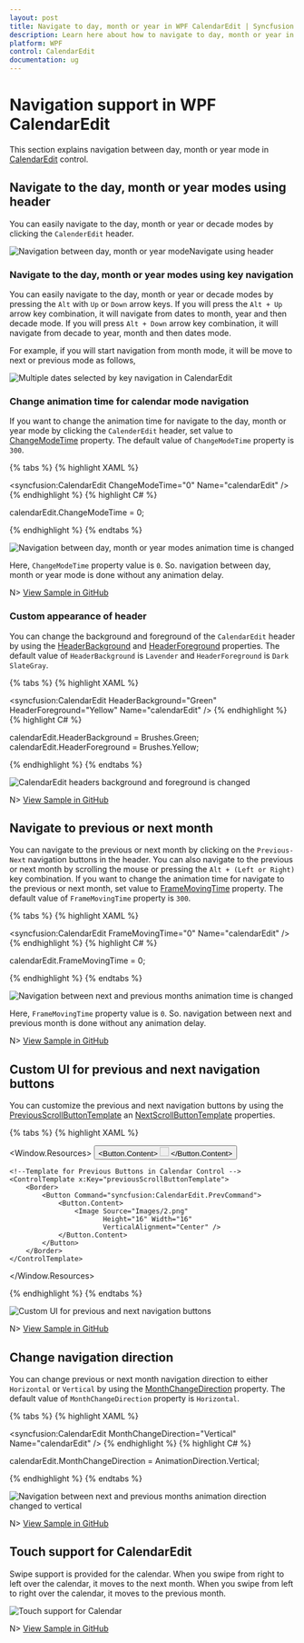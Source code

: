 ```yaml
---
layout: post
title: Navigate to day, month or year in WPF CalendarEdit | Syncfusion
description: Learn here about how to navigate to day, month or year in Syncfusion WPF CalendarEdit and its basic features.
platform: WPF
control: CalendarEdit
documentation: ug
---
```


# Navigation support in WPF CalendarEdit

This section explains navigation between day, month or year mode in [CalendarEdit](https://help.syncfusion.com/cr/wpf/Syncfusion.Windows.Shared.CalendarEdit.html) control.

## Navigate to the day, month or year modes using header

You can easily navigate to the day, month or year or decade modes by clicking the `CalenderEdit` header.

![Navigation between day, month or year modeNavigate using header](Navigation_images/HeaderChangeMode.png)

### Navigate to the day, month or year modes using key navigation

You can easily navigate to the day, month or year or decade modes by pressing the `Alt` with `Up` or `Down` arrow keys. If you will press the `Alt + Up` arrow key combination, it will navigate from dates to month, year and then decade mode. If you will press `Alt + Down` arrow key combination, it will navigate from decade to year, month and then dates mode.

For example, if you will start navigation from month mode, it will be move to next or previous mode as follows,

![Multiple dates selected by key navigation in CalendarEdit](Working-with-Calendar_images/Mode_keynavigation.png)

### Change animation time for calendar mode navigation 

If you want to change the animation time for navigate to the day, month or year mode by clicking the `CalenderEdit` header, set value to [ChangeModeTime](https://help.syncfusion.com/cr/wpf/Syncfusion.Windows.Shared.CalendarEdit.html#Syncfusion_Windows_Shared_CalendarEdit_ChangeModeTime) property. The default value of `ChangeModeTime` property is `300`.

{% tabs %}
{% highlight XAML %}

<syncfusion:CalendarEdit ChangeModeTime="0"
                         Name="calendarEdit" />
{% endhighlight %}
{% highlight C# %}

calendarEdit.ChangeModeTime = 0;

{% endhighlight %}
{% endtabs %}

![Navigation between day, month or year modes animation time is changed](Navigation_images/ChangeModeTime.gif)

Here, `ChangeModeTime` property value is `0`. So. navigation between day, month or year mode is done without any animation delay.

N> [View Sample in GitHub](https://github.com/SyncfusionExamples/syncfusin-wpf-calendar-examples/tree/master/Samples/Navigation)

### Custom appearance of header

You can change the background and foreground of the `CalendarEdit` header by using the [HeaderBackground](https://help.syncfusion.com/cr/wpf/Syncfusion.Windows.Shared.CalendarEdit.html#Syncfusion_Windows_Shared_CalendarEdit_HeaderBackground) and [HeaderForeground](https://help.syncfusion.com/cr/wpf/Syncfusion.Windows.Shared.CalendarEdit.html#Syncfusion_Windows_Shared_CalendarEdit_HeaderForeground) properties. The default value of `HeaderBackground` is `Lavender` and `HeaderForeground` is `Dark SlateGray`.

{% tabs %}
{% highlight XAML %}

<syncfusion:CalendarEdit HeaderBackground="Green"
                         HeaderForeground="Yellow"
                         Name="calendarEdit" />
{% endhighlight %}
{% highlight C# %}

calendarEdit.HeaderBackground = Brushes.Green;
calendarEdit.HeaderForeground = Brushes.Yellow;

{% endhighlight %}
{% endtabs %}

![CalendarEdit headers background and foreground is changed](Navigation_images/HeaderBackground.png)

N> [View Sample in GitHub](https://github.com/SyncfusionExamples/syncfusin-wpf-calendar-examples/tree/master/Samples/Navigation)

## Navigate to previous or next month

You can navigate to the previous or next month by clicking on the `Previous-Next` navigation buttons in the header. You can also navigate to the previous or next month by scrolling the mouse or pressing the `Alt + (Left or Right)` key combination. If you want to change the animation time for navigate to the previous or next month, set value to [FrameMovingTime](https://help.syncfusion.com/cr/wpf/Syncfusion.Windows.Shared.CalendarEdit.html#Syncfusion_Windows_Shared_CalendarEdit_FrameMovingTime) property. The default value of `FrameMovingTime` property is `300`.

{% tabs %}
{% highlight XAML %}

<syncfusion:CalendarEdit FrameMovingTime="0"
                         Name="calendarEdit" />
{% endhighlight %}
{% highlight C# %}

calendarEdit.FrameMovingTime = 0;

{% endhighlight %}
{% endtabs %}

![Navigation between next and previous months animation time is changed](Navigation_images/FrameMovingTime.gif)

Here, `FrameMovingTime` property value is `0`. So. navigation between next and previous month is done without any animation delay.

N> [View Sample in GitHub](https://github.com/SyncfusionExamples/syncfusin-wpf-calendar-examples/tree/master/Samples/Navigation)


## Custom UI for previous and next navigation buttons

You can customize the previous and next navigation buttons by using the [PreviousScrollButtonTemplate](https://help.syncfusion.com/cr/wpf/Syncfusion.Windows.Shared.CalendarEdit.html#Syncfusion_Windows_Shared_CalendarEdit_PreviousScrollButtonTemplate) an [NextScrollButtonTemplate](https://help.syncfusion.com/cr/wpf/Syncfusion.Windows.Shared.CalendarEdit.html#Syncfusion_Windows_Shared_CalendarEdit_NextScrollButtonTemplate) properties.

{% tabs %}
{% highlight XAML %}

<Window.Resources>
    <!--Template for Next Buttons in Calendar Control -->
    <ControlTemplate x:Key="nextScrollButtonTemplate">
        <Border>
            <Button Command="syncfusion:CalendarEdit.NextCommand" >
                <Button.Content>
                    <Image Source="Images/1.png"
                           Height="16" Width="16"
                           VerticalAlignment="Center" />
                </Button.Content>
            </Button>
        </Border>
    </ControlTemplate>
    
    <!--Template for Previous Buttons in Calendar Control -->
    <ControlTemplate x:Key="previousScrollButtonTemplate">
        <Border>
            <Button Command="syncfusion:CalendarEdit.PrevCommand">
                <Button.Content>
                    <Image Source="Images/2.png"
                           Height="16" Width="16"
                           VerticalAlignment="Center" />
                </Button.Content>
            </Button>
        </Border>
    </ControlTemplate>
</Window.Resources>

<Grid>
    <syncfusion:CalendarEdit PreviousScrollButtonTemplate="{StaticResource previousScrollButtonTemplate}" 
                             NextScrollButtonTemplate="{StaticResource nextScrollButtonTemplate}"
                             Name="calendarEdit" 
                             Width="200" Height="200"/>
</Grid>

{% endhighlight %}
{% endtabs %}

![Custom UI for previous and next navigation buttons](Navigation_images/NextScrollButtonTemplate.png)

N> [View Sample in GitHub](https://github.com/SyncfusionExamples/syncfusin-wpf-calendar-examples/tree/master/Samples/Previous-NextButton)

## Change navigation direction

You can change previous or next month navigation direction to either `Horizontal` or `Vertical` by using the [MonthChangeDirection](https://help.syncfusion.com/cr/wpf/Syncfusion.Windows.Shared.CalendarEdit.html#Syncfusion_Windows_Shared_CalendarEdit_MonthChangeDirection) property. The default value of `MonthChangeDirection` property is `Horizontal`.

{% tabs %}
{% highlight XAML %}

<syncfusion:CalendarEdit MonthChangeDirection="Vertical"
                         Name="calendarEdit" />
{% endhighlight %}
{% highlight C# %}

calendarEdit.MonthChangeDirection = AnimationDirection.Vertical;

{% endhighlight %}
{% endtabs %}

![Navigation between next and previous months animation direction changed to vertical](Navigation_images/MonthChangeDirection.gif)

N> [View Sample in GitHub](https://github.com/SyncfusionExamples/syncfusin-wpf-calendar-examples/tree/master/Samples/Navigation)

## Touch support for CalendarEdit

Swipe support is provided for the calendar. When you swipe from right to left over the calendar, it moves to the next month. When you swipe from left to right over the calendar, it moves to the previous month.

![Touch support for Calendar](Getting-Started_images/Codebehind_CalendarEdit.png)

N> [View Sample in GitHub](https://github.com/SyncfusionExamples/syncfusin-wpf-calendar-examples/tree/master/Samples/Navigation)



